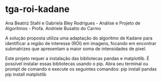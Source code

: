 # tga-roi-kadane
Ana Beatriz Stahl e Gabriela Bley Rodrigues - Análise e Projeto de Algoritmos - Profa. Andriele Busatto do Carmo

A solução proposta utiliza uma adaptação do algoritmo de Kadane para identificar a região de interesse (ROI) em imagens, focando em encontrar submatrizes que apresentam a maior soma de intensidades de pixel.

Este projeto requer a instalação das bibliotecas pandas e matplotlib. É possível instalar essas bibliotecas usando o pip. Abra seu terminal ou prompt de comando e execute os seguintes comandos:
pip install pandas 
pip install matplotlib

